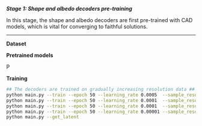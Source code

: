 ***Stage 1: Shape and albedo decoders pre-training***

In this stage, the shape and albedo decoders are first pre-trained with CAD models, which is vital for converging to faithful solutions.

--------------------------------------

**Dataset**



**Pretrained models**

P

**Training**

```bash
## The decoders are trained on gradually increasing resolution data ##
python main.py --train --epoch 50 --learning_rate 0.0005  --sample_reso 16
python main.py --train --epoch 50 --learning_rate 0.0001  --sample_reso 32
python main.py --train --epoch 50 --learning_rate 0.0001  --sample_reso 64
python main.py --train --epoch 50 --learning_rate 0.00001 --sample_reso 64
python main.py --get_latent
```

